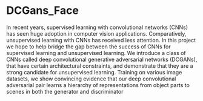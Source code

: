 # DCGans_Face
In recent years, supervised learning with convolutional networks (CNNs) has seen huge adoption in computer vision applications. Comparatively, unsupervised learning with CNNs has received less attention. In this project we hope to help bridge the gap between the success of CNNs for supervised learning and unsupervised learning. We introduce a class of CNNs called deep convolutional generative adversarial networks (DCGANs), that have certain architectural constraints, and demonstrate that they are a strong candidate for unsupervised learning. Training on various image datasets, we show convincing evidence that our deep convolutional adversarial pair learns a hierarchy of representations from object parts to scenes in both the generator and discriminator
